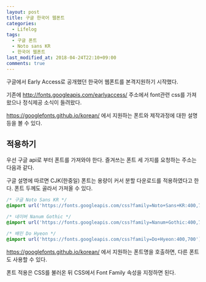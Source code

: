 ```yaml
---
layout: post
title: 구글 한국어 웹폰트
categories:
  - Lifelog
tags:
  - 구글 폰트
  - Noto sans KR
  - 한국어 웹폰트
last_modified_at: 2018-04-24T22:10+09:00
comments: true
---
```


구글에서 Early Access로 공개했던 한국어 웹폰트를 본격지원하기 시작했다.

기존에 <http://fonts.googleapis.com/earlyaccess/> 주소에서 font관련 css를 가져왔으나 정식제공 소식이 들려왔다.

<https://googlefonts.github.io/korean/> 에서 지원하는 폰트와 제작과정에 대한 설명 등을 볼 수 있다.

## 적용하기

우선 구글 api로 부터 폰트를 가져와야 한다. 즐겨쓰는 폰트 세 가지를 요청하는 주소는 다음과 같다.

구글 설명에 따르면 CJK(한중일) 폰트는 용량이 커서 분할 다운로드를 적용하였다고 한다. 폰트 두께도 골라서 가져올 수 있다.

```css
/* 구글 Noto Sans KR */
@import url('https://fonts.googleapis.com/css?family=Noto+Sans+KR:400,700');

/* 네이버 Nanum Gothic */
@import url('https://fonts.googleapis.com/css?family=Nanum+Gothic:400,700');

/* 배민 Do Hyeon */
@import url('https://fonts.googleapis.com/css?family=Do+Hyeon:400,700');
```

<https://googlefonts.github.io/korean/> 에서 지원하는 폰트명을 호출하면, 다른 폰트도 사용할 수 있다.

폰트 적용은 CSS를 불러온 뒤 CSS에서 Font Family 속성을 지정하면 된다.
